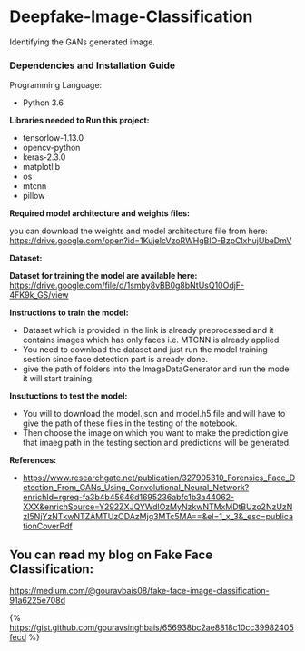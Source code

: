 # Deepfake-Image-Classification
Identifying the GANs generated image. 

### Dependencies and Installation Guide
Programming Language:

- Python 3.6

**Libraries needed to Run this project:**

- tensorlow-1.13.0
- opencv-python
- keras-2.3.0
- matplotlib 
- os
- mtcnn
- pillow 

**Required model architecture and weights files:**

you can download the weights and model architecture file from here:
https://drive.google.com/open?id=1KujeIcVzoRWHgBlO-BzpClxhujUbeDmV

**Dataset:**

**Dataset for training the model are available here:**
https://drive.google.com/file/d/1smby8vBB0g8bNtUsQ10OdjF-4FK9k_GS/view

**Instructions to train the model:**

- Dataset which is provided in the link is already preprocessed and it contains images which has only faces i.e. MTCNN is already applied.
- You need to download the dataset and just run the model training section since face detection part is already done.
- give the path of folders into the ImageDataGenerator and run the model it will start training.  

**Insutuctions to test the model:**

- You will to download the model.json and model.h5 file and will have to give the path of these files in the testing of the notebook.
- Then choose the image on which you want to make the prediction give that imaeg path in the testing section and predictions will be generated. 

**References:**

- https://www.researchgate.net/publication/327905310_Forensics_Face_Detection_From_GANs_Using_Convolutional_Neural_Network?enrichId=rgreq-fa3b4b45646d1695236abfc1b3a44062-XXX&enrichSource=Y292ZXJQYWdlOzMyNzkwNTMxMDtBUzo2NzUzNzI5NjYzNTkwNTZAMTUzODAzMjg3MTc5MA==&el=1_x_3&_esc=publicationCoverPdf

## You can read my blog on Fake Face Classification:
https://medium.com/@gouravbais08/fake-face-image-classification-91a6225e708d


{% https://gist.github.com/gouravsinghbais/656938bc2ae8818c10cc39982405fecd %}
